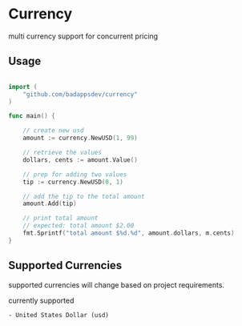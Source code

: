 # Currency

multi currency support for concurrent pricing

## Usage

```go

import (
    "github.com/badappsdev/currency"
)

func main() {

    // create new usd 
    amount := currency.NewUSD(1, 99)

    // retrieve the values 
    dollars, cents := amount.Value()

    // prep for adding two values
    tip := currency.NewUSD(0, 1)

    // add the tip to the total amount
    amount.Add(tip)

    // print total amount
    // expected: total amount $2.00
    fmt.Sprintf("total amount $%d.%d", amount.dollars, m.cents)
}

```

## Supported Currencies

supported currencies will change based on project requirements.

currently supported

    - United States Dollar (usd) 